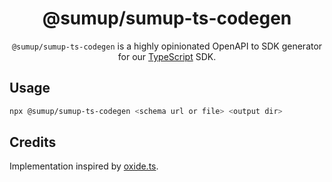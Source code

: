 <div align="center">

# @sumup/sumup-ts-codegen

`@sumup/sumup-ts-codegen` is a highly opinionated OpenAPI to SDK generator for our [TypeScript](https://www.typescriptlang.org/) SDK.

</div>

## Usage

```sh
npx @sumup/sumup-ts-codegen <schema url or file> <output dir>
```

## Credits

Implementation inspired by [oxide.ts](https://github.com/oxidecomputer/oxide.ts).
